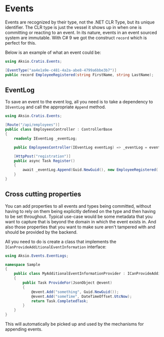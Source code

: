 # Events

Events are recognized by their type, not the .NET CLR Type, but its unique identifier.
The CLR type is just the vessel it shows up in when one is committing or reacting
to an event. In its nature, events in an event sourced system are immutable.
With C# 9 we got the construct `record` which is perfect for this.

Below is an example of what an event could be:

```csharp
using Aksio.Cratis.Events;

[EventType("aa4e1a9e-c481-4a2a-abe8-4799a6bbe3b7")]
public record EmployeeRegistered(string FirstName, string LastName);
```

## EventLog

To save an event to the event log, all you need is to take a dependency to `IEventLog`
and call the appropriate `Append` method.

```csharp
using Aksio.Cratis.Events;

[Route("/api/employees")]
public class EmployeesController : ControllerBase
{
    readonly IEventLog _eventLog;

    public EmployeesController(IEventLog eventLog) => _eventLog = eventLog;

    [HttpPost("registration")]
    public async Task Register()
    {
        await _eventLog.Append(Guid.NewGuid(), new EmployeeRegistered(..., ....));
    }
}
```

## Cross cutting properties

You can add properties to all events and types being committed, without having to rely on them
being explicitly defined on the type and then having to be set throughout.
Typical use-case would be some metadata that you want to capture that is beyond the domain
in which the event exists in. And also those properties that you want to make sure aren't tampered
with and should be provided by the backend.

All you need to do is create a class that implements the `ICanProvideAdditionalEventInformation`
interface:

```csharp
using Aksio.Events.EventLogs;

namespace Sample
{
    public class MyAdditionalEventInformationProvider : ICanProvideAdditionalEventInformation
    {
        public Task ProvideFor(JsonObject @event)
        {
            @event.Add("something", Guid.NewGuid());
            @event.Add("someTime", DateTimeOffset.UtcNow);
            return Task.CompletedTask;
        }
    }
}
```

This will automatically be picked up and used by the mechanisms for appending events.
